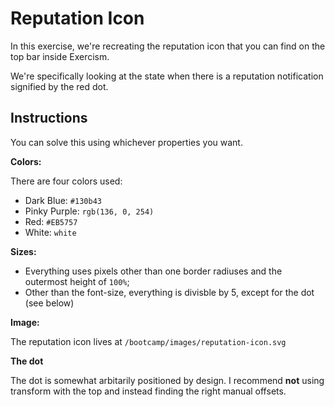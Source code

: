 # Reputation Icon

In this exercise, we're recreating the reputation icon that you can find on the top bar inside Exercism.

We're specifically looking at the state when there is a reputation notification signified by the red dot.

## Instructions

You can solve this using whichever properties you want.

**Colors:**

There are four colors used:

- Dark Blue: `#130b43`
- Pinky Purple: `rgb(136, 0, 254)`
- Red: `#EB5757`
- White: `white`

**Sizes:**

- Everything uses pixels other than one border radiuses and the outermost height of `100%`;
- Other than the font-size, everything is divisble by 5, except for the dot (see below)

**Image:**

The reputation icon lives at
`/bootcamp/images/reputation-icon.svg`

**The dot**

The dot is somewhat arbitarily positioned by design. I recommend **not** using transform with the top and instead finding the right manual offsets.
